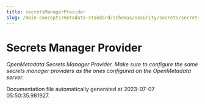 ```yaml
---
title: secretsManagerProvider
slug: /main-concepts/metadata-standard/schemas/security/secrets/secretsmanagerprovider
---
```


# Secrets Manager Provider

*OpenMetadata Secrets Manager Provider. Make sure to configure the same secrets manager providers as the ones configured on the OpenMetadata server.*



Documentation file automatically generated at 2023-07-07 05:50:35.981927.
